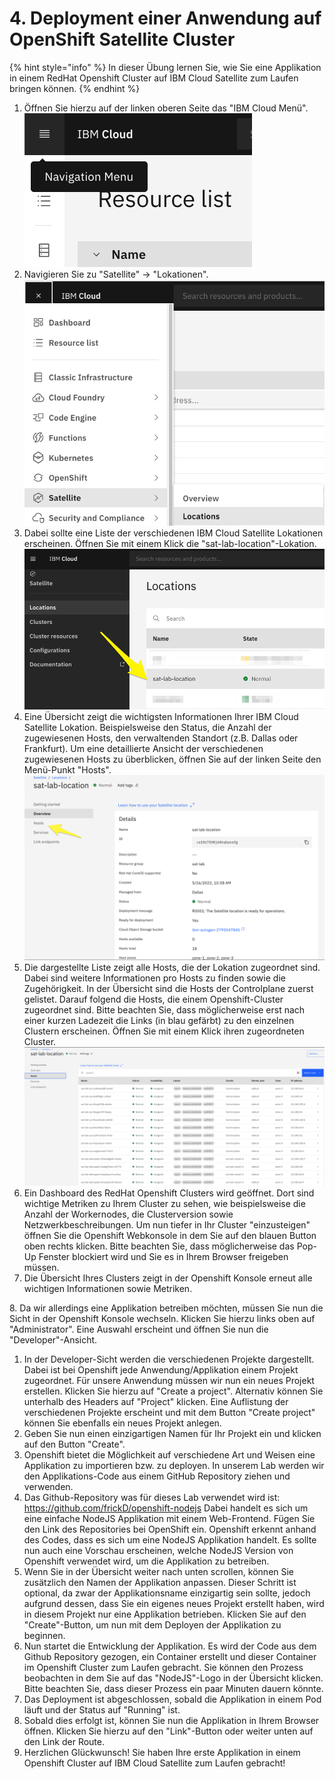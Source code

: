 # 4. Deployment einer Anwendung auf OpenShift Satellite Cluster

{% hint style="info" %}
In dieser Übung lernen Sie, wie Sie eine Applikation in einem RedHat Openshift Cluster auf IBM Cloud Satellite zum Laufen bringen können.&#x20;
{% endhint %}



1. Öffnen Sie hierzu auf der linken oberen Seite das "IBM Cloud Menü". \
   ![](<.gitbook/assets/image (41).png>)
2. Navigieren Sie zu "Satellite" -> "Lokationen".\
   &#x20;![](<.gitbook/assets/image (45).png>)
3. Dabei sollte eine Liste der verschiedenen IBM Cloud Satellite Lokationen erscheinen. Öffnen Sie mit einem Klick die "sat-lab-location"-Lokation.\
   ![](<.gitbook/assets/image (42).png>)
4. Eine Übersicht zeigt die wichtigsten Informationen Ihrer IBM Cloud Satellite Lokation. Beispielsweise den Status, die Anzahl der zugewiesenen Hosts, den verwaltenden Standort (z.B. Dallas oder Frankfurt). Um eine detaillierte Ansicht der verschiedenen zugewiesenen Hosts zu überblicken, öffnen Sie auf der linken Seite den Menü-Punkt "Hosts".\
   ![](<.gitbook/assets/image (43).png>)&#x20;
5. Die dargestellte Liste zeigt alle Hosts, die der Lokation zugeordnet sind. Dabei sind weitere Informationen pro Hosts zu finden sowie die Zugehörigkeit. In der Übersicht sind die Hosts der Controlplane zuerst gelistet. Darauf folgend die Hosts, die einem Openshift-Cluster zugeordnet sind. Bitte beachten Sie, dass möglicherweise erst nach einer kurzen Ladezeit die Links (in blau gefärbt) zu den einzelnen Clustern erscheinen. Öffnen Sie mit einem Klick ihren zugeordneten Cluster. \
   ![](<.gitbook/assets/image (40).png>)
6. Ein Dashboard des RedHat Openshift Clusters wird geöffnet. Dort sind wichtige Metriken zu Ihrem Cluster zu sehen, wie beispielsweise die Anzahl der Workernodes, die Clusterversion sowie Netzwerkbeschreibungen. Um nun tiefer in Ihr Cluster "einzusteigen" öffnen Sie die Openshift Webkonsole in dem Sie auf den blauen Button oben rechts klicken. Bitte beachten Sie, dass möglicherweise das Pop-Up Fenster blockiert wird und Sie es in Ihrem Browser freigeben müssen.&#x20;
7. Die Übersicht Ihres Clusters zeigt in der Openshift Konsole erneut alle wichtigen Informationen sowie Metriken.&#x20;

8\.  Da wir allerdings eine Applikation betreiben möchten, müssen Sie nun die Sicht in der Openshift Konsole wechseln. Klicken Sie hierzu links oben auf "Administrator". Eine Auswahl erscheint und öffnen Sie nun die "Developer"-Ansicht.&#x20;

1. In der Developer-Sicht werden die verschiedenen Projekte dargestellt. Dabei ist bei Openshift jede Anwendung/Applikation einem Projekt zugeordnet. Für unsere Anwendung müssen wir nun ein neues Projekt erstellen. Klicken Sie hierzu auf "Create a project".  Alternativ können Sie unterhalb des Headers auf "Project" klicken. Eine Auflistung der verschiedenen Projekte erscheint und mit dem Button "Create project" können Sie ebenfalls ein neues Projekt anlegen.&#x20;
2. Geben Sie nun einen einzigartigen Namen für Ihr Projekt ein und klicken auf den Button "Create".&#x20;
3. Openshift bietet die Möglichkeit auf verschiedene Art und Weisen eine Applikation zu importieren bzw. zu deployen. In unserem Lab werden wir den Applikations-Code aus einem GitHub Repository ziehen und verwenden.&#x20;
4. Das Github-Repository was für dieses Lab verwendet wird ist: https://github.com/frickD/openshift-nodejs Dabei handelt es sich um eine einfache NodeJS Applikation mit einem Web-Frontend. Fügen Sie den Link des Repositories bei OpenShift ein. Openshift erkennt anhand des Codes, dass es sich um eine NodeJS Applikation handelt. Es sollte nun auch eine Vorschau erscheinen, welche NodeJS Version von Openshift verwendet wird, um die Applikation zu betreiben.&#x20;
5. Wenn Sie in der Übersicht weiter nach unten scrollen, können Sie zusätzlich den Namen der Applikation anpassen. Dieser Schritt ist optional, da zwar der Applikationsname einzigartig sein sollte, jedoch aufgrund dessen, dass Sie ein eigenes neues Projekt erstellt haben, wird in diesem Projekt nur eine Applikation betrieben. Klicken Sie auf den "Create"-Button, um nun mit dem Deployen der Applikation zu beginnen.&#x20;
6. Nun startet die Entwicklung der Applikation. Es wird der Code aus dem Github Repository gezogen, ein Container erstellt und dieser Container im Openshift Cluster zum Laufen gebracht. Sie können den Prozess beobachten in dem Sie auf das "NodeJS"-Logo in der Übersicht klicken. Bitte beachten Sie, dass dieser Prozess ein paar Minuten dauern könnte.&#x20;
7. Das Deployment ist abgeschlossen, sobald die Applikation in einem Pod läuft und der Status auf "Running" ist.&#x20;
8. Sobald dies erfolgt ist, können Sie nun die Applikation in Ihrem Browser öffnen. Klicken Sie hierzu auf den "Link"-Button oder weiter unten auf den Link der Route.
9. Herzlichen Glückwunsch! Sie haben Ihre erste Applikation in einem Openshift Cluster auf IBM Cloud Satellite zum Laufen gebracht!&#x20;
